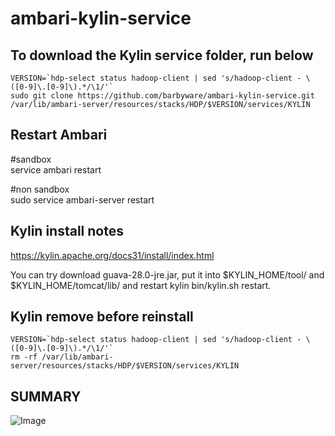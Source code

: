 ambari-kylin-service
===

## To download the Kylin service folder, run below    

```
VERSION=`hdp-select status hadoop-client | sed 's/hadoop-client - \([0-9]\.[0-9]\).*/\1/'`
sudo git clone https://github.com/barbyware/ambari-kylin-service.git /var/lib/ambari-server/resources/stacks/HDP/$VERSION/services/KYLIN
```
## Restart Ambari
\#sandbox  
service ambari restart

\#non sandbox  
sudo service ambari-server restart

## Kylin install notes

https://kylin.apache.org/docs31/install/index.html

You can try download guava-28.0-jre.jar, put it into $KYLIN_HOME/tool/ and $KYLIN_HOME/tomcat/lib/ and restart kylin bin/kylin.sh restart.
## Kylin remove before reinstall

```
VERSION=`hdp-select status hadoop-client | sed 's/hadoop-client - \([0-9]\.[0-9]\).*/\1/'` 
rm -rf /var/lib/ambari-server/resources/stacks/HDP/$VERSION/services/KYLIN
```

## SUMMARY
![Image](../master/screenshots/kylin.png?raw=true)
